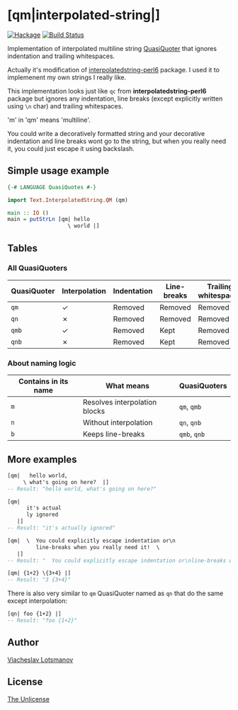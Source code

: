 # [qm|interpolated-string|]

[![Hackage](https://img.shields.io/hackage/v/qm-interpolated-string.svg)](https://hackage.haskell.org/package/qm-interpolated-string)
[![Build Status](https://travis-ci.org/unclechu/haskell-qm-interpolated-string.svg?branch=master)](https://travis-ci.org/unclechu/haskell-qm-interpolated-string)

Implementation of interpolated multiline string
[QuasiQuoter](https://wiki.haskell.org/Quasiquotation)
that ignores indentation and trailing whitespaces.

Actually it's modification of
[interpolatedstring-perl6](https://github.com/audreyt/interpolatedstring-perl6)
package. I used it to implemenent my own strings I really like.

This implementation looks just like `qc`
from **interpolatedstring-perl6** package but ignores any indentation,
line breaks (except explicitly written using `\n` char)
and trailing whitespaces.

'm' in 'qm' means 'multiline'.

You could write a decoratively formatted string and your
decorative indentation and line breaks wont go to the string,
but when you really need it, you could just escape it using backslash.

## Simple usage example

```haskell
{-# LANGUAGE QuasiQuotes #-}

import Text.InterpolatedString.QM (qm)

main :: IO ()
main = putStrLn [qm| hello
                   \ world |]
```

## Tables

### All QuasiQuoters

| QuasiQuoter | Interpolation | Indentation | Line-breaks | Trailing whitespaces |
|-------------|---------------|-------------|-------------|----------------------|
| `qm`        | ✓             | Removed     | Removed     | Removed              |
| `qn`        | ✗             | Removed     | Removed     | Removed              |
| `qmb`       | ✓             | Removed     | Kept        | Removed              |
| `qnb`       | ✗             | Removed     | Kept        | Removed              |

### About naming logic

| Contains in its name | What means                    | QuasiQuoters |
|----------------------|-------------------------------|--------------|
| `m`                  | Resolves interpolation blocks | `qm`, `qmb`  |
| `n`                  | Without interpolation         | `qn`, `qnb`  |
| `b`                  | Keeps line-breaks             | `qmb`, `qnb` |

## More examples

```haskell
[qm|   hello world,
     \ what's going on here?  |]
-- Result: "hello world, what's going on here?"
```

```haskell
[qm|
      it's actual
      ly ignored
   |]
-- Result: "it's actually ignored"
```

```haskell
[qm|  \  You could explicitly escape indentation or\n
         line-breaks when you really need it!  \
   |]
-- Result: "  You could explicitly escape indentation or\nline-breaks when you really need it!  "
```

```haskell
[qm| {1+2} \{3+4} |]
-- Result: "3 {3+4}"
```

There is also very similar to `qm` QuasiQuoter
named as `qn` that do the same except interpolation:

```haskell
[qn| foo {1+2} |]
-- Result: "foo {1+2}"
```

## Author

[Viacheslav Lotsmanov](https://github.com/unclechu)

## License

[The Unlicense](./LICENSE)
